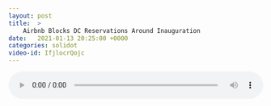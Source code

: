 ```yaml
---
layout: post
title:  >
    Airbnb Blocks DC Reservations Around Inauguration
date:   2021-01-13 20:25:00 +0000
categories: solidot
video-id: IfjlocrQojc
---
```


<audio src="/assets/c3e64a909548b285236ca21c94b7f3f4.mp3" style="width: 100%;" controls></audio>

